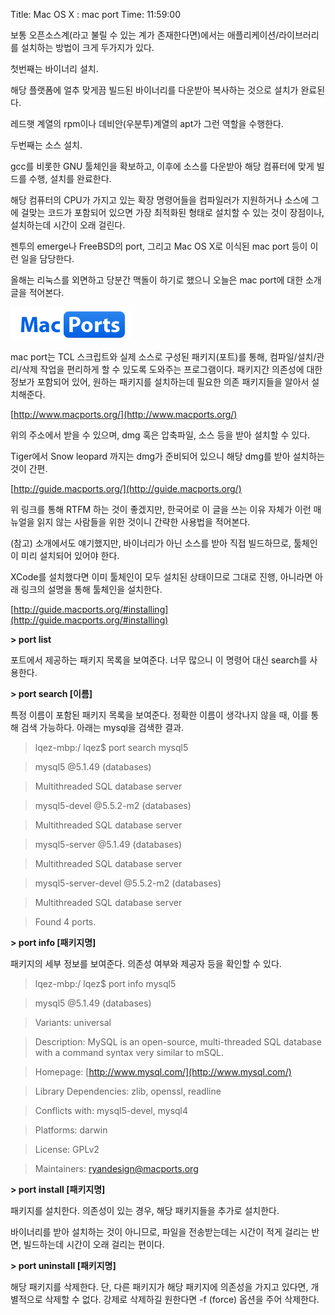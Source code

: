 Title: Mac OS X : mac port
Time: 11:59:00

보통 오픈소스계(라고 불릴 수 있는 계가 존재한다면)에서는 애플리케이션/라이브러리를 설치하는 방법이 크게 두가지가 있다.

  

첫번째는 바이너리 설치.

해당 플랫폼에 얼추 맞게끔 빌드된 바이너리를 다운받아 복사하는 것으로 설치가 완료된다.

레드햇 계열의 rpm이나 데비안(우분투)계열의 apt가 그런 역할을 수행한다.

  

두번째는 소스 설치.

gcc를 비롯한 GNU 툴체인을 확보하고, 이후에 소스를 다운받아 해당 컴퓨터에 맞게 빌드를 수행, 설치를 완료한다.

해당 컴퓨터의 CPU가 가지고 있는 확장 명령어들을 컴파일러가 지원하거나 소스에 그에 걸맞는 코드가 포함되어 있으면 가장 최적화된 형태로
설치할 수 있는 것이 장점이나, 설치하는데 시간이 오래 걸린다.

젠투의 emerge나 FreeBSD의 port, 그리고 Mac OS X로 이식된 mac port 등이 이런 일을 담당한다.

  

올해는 리눅스를 외면하고 당분간 맥돌이 하기로 했으니 오늘은 mac port에 대한 소개글을 적어본다.

  

![](Screen_shot_2010-09-01_at_3.40.57_PM.png)

mac port는 TCL 스크립트와 실제 소스로 구성된 패키지(포트)를 통해, 컴파일/설치/관리/삭제 작업을 편리하게 할 수 있도록 도와주는
프로그램이다. 패키지간 의존성에 대한 정보가 포함되어 있어, 원하는 패키지를 설치하는데 필요한 의존 패키지들을 알아서 설치해준다.

[http://www.macports.org/](http://www.macports.org/)

위의 주소에서 받을 수 있으며, dmg 혹은 압축파일, 소스 등을 받아 설치할 수 있다.

Tiger에서 Snow leopard 까지는 dmg가 준비되어 있으니 해당 dmg를 받아 설치하는 것이 간편.

  

[http://guide.macports.org/](http://guide.macports.org/)

위 링크를 통해 RTFM 하는 것이 좋겠지만, 한국어로 이 글을 쓰는 이유 자체가 이런 매뉴얼을 읽지 않는 사람들을 위한 것이니 간략한
사용법을 적어본다.

  

(참고) 소개에서도 얘기했지만, 바이너리가 아닌 소스를 받아 직접 빌드하므로, 툴체인이 미리 설치되어 있어야 한다.

XCode를 설치했다면 이미 툴체인이 모두 설치된 상태이므로 그대로 진행, 아니라면 아래 링크의 설명을 통해 툴체인을 설치한다.

[http://guide.macports.org/#installing](http://guide.macports.org/#installing)

  

  

  

**> port list**

포트에서 제공하는 패키지 목록을 보여준다. 너무 많으니 이 명령어 대신 search를 사용한다.

  

**> port search [이름]**

특정 이름이 포함된 패키지 목록을 보여준다. 정확한 이름이 생각나지 않을 때, 이를 통해 검색 가능하다. 아래는 mysql을 검색한 결과.

> lqez-mbp:/ lqez$ port search mysql5

>

> mysql5 @5.1.49 (databases)

>

> Multithreaded SQL database server

>

>

>

> mysql5-devel @5.5.2-m2 (databases)

>

> Multithreaded SQL database server

>

>

>

> mysql5-server @5.1.49 (databases)

>

> Multithreaded SQL database server

>

>

>

> mysql5-server-devel @5.5.2-m2 (databases)

>

> Multithreaded SQL database server

>

>

>

> Found 4 ports.

**> port info [패키지명]**

패키지의 세부 정보를 보여준다. 의존성 여부와 제공자 등을 확인할 수 있다.

> lqez-mbp:/ lqez$ port info mysql5

>

> mysql5 @5.1.49 (databases)

>

> Variants: universal

>

>

>

> Description: MySQL is an open-source, multi-threaded SQL database with a
command syntax very similar to mSQL.

>

> Homepage: [http://www.mysql.com/](http://www.mysql.com/)

>

>

>

> Library Dependencies: zlib, openssl, readline

>

> Conflicts with: mysql5-devel, mysql4

>

> Platforms: darwin

>

> License: GPLv2

>

> Maintainers: ryandesign@macports.org

**> port install [패키지명]**

패키지를 설치한다. 의존성이 있는 경우, 해당 패키지들을 추가로 설치한다.

바이너리를 받아 설치하는 것이 아니므로, 파일을 전송받는데는 시간이 적게 걸리는 반면, 빌드하는데 시간이 오래 걸리는 편이다.

  

**> port uninstall [패키지명]**

해당 패키지를 삭제한다. 단, 다른 패키지가 해당 패키지에 의존성을 가지고 있다면, 개별적으로 삭제할 수 없다. 강제로 삭제하길 원한다면
-f (force) 옵션을 주어 삭제한다.

